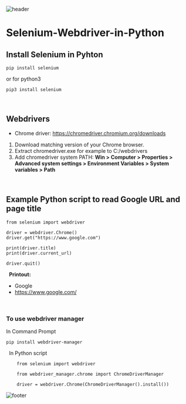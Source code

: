 ![header](https://capsule-render.vercel.app/api?type=slice&color=auto&height=130&section=header&text=Selenium%20Webdriver&fontSize=30&fontAlign=80)

# Selenium-Webdriver-in-Python

## Install Selenium in Pyhton
```
pip install selenium
```
or for python3
```
pip3 install selenium
```
&nbsp;
## Webdrivers
* Chrome driver: https://chromedriver.chromium.org/downloads

1. Download matching version of your Chrome browser.
2. Extract chromedriver.exe for example to C:/webdrivers
3. Add chromedriver system PATH:
  **Win > Computer > Properties > Advanced system settings > Environment Variables > System variables > Path**

&nbsp;
## Example Python script to read Google URL and page title
```
from selenium import webdriver

driver = webdriver.Chrome()
driver.get("https://www.google.com")

print(driver.title)
print(driver.current_url)

driver.quit()
```

&nbsp;
**Printout:**
 * Google
 * https://www.google.com/

&nbsp;
### To use webdriver manager

In Command Prompt
```
pip install webdriver-manager
```

&nbsp;
In Python script
```
    from selenium import webdriver

    from webdriver_manager.chrome import ChromeDriverManager

    driver = webdriver.Chrome(ChromeDriverManager().install())
 ```

![footer](https://capsule-render.vercel.app/api?type=slice&color=auto&height=130&section=footer)
